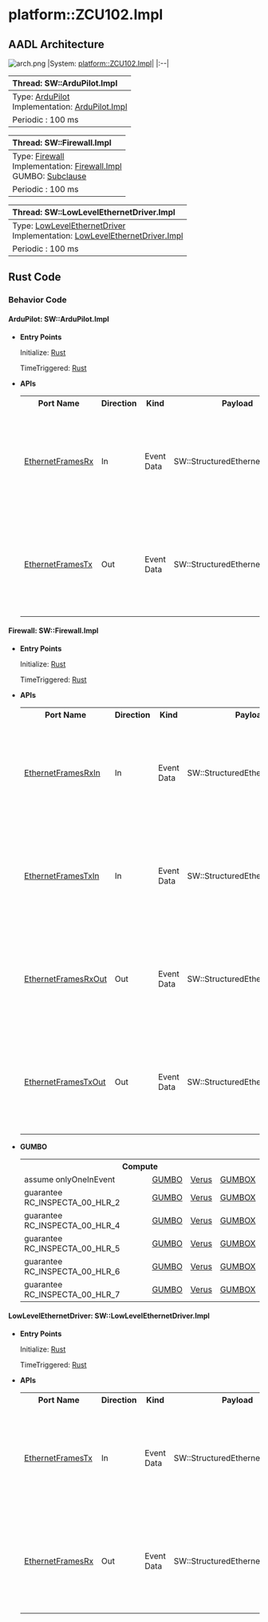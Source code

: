 # platform::ZCU102.Impl

## AADL Architecture
![arch.png](../../aadl/diagrams/arch.png)
|System: [platform::ZCU102.Impl]()|
|:--|

|Thread: SW::ArduPilot.Impl |
|:--|
|Type: [ArduPilot](../../aadl/SW.aadl#L192-L197)<br>Implementation: [ArduPilot.Impl](../../aadl/SW.aadl#L198-L205)|
|Periodic : 100 ms|

|Thread: SW::Firewall.Impl |
|:--|
|Type: [Firewall](../../aadl/SW.aadl#L112-L161)<br>Implementation: [Firewall.Impl](../../aadl/SW.aadl#L162-L169)<br>GUMBO: [Subclause](../../aadl/SW.aadl#L120-L160)|
|Periodic : 100 ms|

|Thread: SW::LowLevelEthernetDriver.Impl |
|:--|
|Type: [LowLevelEthernetDriver](../../aadl/SW.aadl#L78-L84)<br>Implementation: [LowLevelEthernetDriver.Impl](../../aadl/SW.aadl#L85-L92)|
|Periodic : 100 ms|


## Rust Code


### Behavior Code
#### ArduPilot: SW::ArduPilot.Impl

 - **Entry Points**


    Initialize: [Rust](crates/seL4_ArduPilot_ArduPilot/src/component/seL4_ArduPilot_ArduPilot_app.rs#L22-L28)

    TimeTriggered: [Rust](crates/seL4_ArduPilot_ArduPilot/src/component/seL4_ArduPilot_ArduPilot_app.rs#L30-L36)


- **APIs**

    <table>
    <tr><th>Port Name</th><th>Direction</th><th>Kind</th><th>Payload</th><th>Realizations</th></tr>
    <tr><td><a title='Model' href='../../aadl/SW.aadl#L195-L195'>EthernetFramesRx</a></td>
        <td>In</td><td>Event Data</td>
        <td>SW::StructuredEthernetMessage.i</td><td><a title='Memory Map' href='microkit.system#L22-L26'>Memory Map</a> -> <a title='C Extern' href='crates/seL4_ArduPilot_ArduPilot/src/bridge/extern_c_api.rs#L15-L15'>C Extern</a> -> <a title='Rust/C Interface' href='crates/seL4_ArduPilot_ArduPilot/src/bridge/extern_c_api.rs#L25-L35'>Rust/C Interface</a> -> <a title='Unverified Rust Interface' href='crates/seL4_ArduPilot_ArduPilot/src/bridge/seL4_ArduPilot_ArduPilot_api.rs#L22-L29'>Unverified Rust Interface</a> -> <a title='Rust/Verus API' href='crates/seL4_ArduPilot_ArduPilot/src/bridge/seL4_ArduPilot_ArduPilot_api.rs#L55-L62'>Rust/Verus API</a></td></tr>
    <tr><td><a title='Model' href='../../aadl/SW.aadl#L196-L196'>EthernetFramesTx</a></td>
        <td>Out</td><td>Event Data</td>
        <td>SW::StructuredEthernetMessage.i</td><td><a title='Rust/Verus API' href='crates/seL4_ArduPilot_ArduPilot/src/bridge/seL4_ArduPilot_ArduPilot_api.rs#L42-L51'>Rust/Verus API</a> -> <a title='Unverified Rust Interface' href='crates/seL4_ArduPilot_ArduPilot/src/bridge/seL4_ArduPilot_ArduPilot_api.rs#L12-L17'>Unverified Rust Interface</a> -> <a title='Rust/C Interface' href='crates/seL4_ArduPilot_ArduPilot/src/bridge/extern_c_api.rs#L18-L23'>Rust/C Interface</a> -> <a title='C Extern' href='crates/seL4_ArduPilot_ArduPilot/src/bridge/extern_c_api.rs#L14-L14'>C Extern</a> -> <a title='Memory Map' href='microkit.system#L17-L21'>Memory Map</a></td></tr>
    </table>


#### Firewall: SW::Firewall.Impl

 - **Entry Points**


    Initialize: [Rust](crates/seL4_Firewall_Firewall/src/component/seL4_Firewall_Firewall_app.rs#L19-L24)

    TimeTriggered: [Rust](crates/seL4_Firewall_Firewall/src/component/seL4_Firewall_Firewall_app.rs#L26-L84)


- **APIs**

    <table>
    <tr><th>Port Name</th><th>Direction</th><th>Kind</th><th>Payload</th><th>Realizations</th></tr>
    <tr><td><a title='Model' href='../../aadl/SW.aadl#L115-L115'>EthernetFramesRxIn</a></td>
        <td>In</td><td>Event Data</td>
        <td>SW::StructuredEthernetMessage.i</td><td><a title='Memory Map' href='microkit.system#L49-L53'>Memory Map</a> -> <a title='C Extern' href='crates/seL4_Firewall_Firewall/src/bridge/extern_c_api.rs#L17-L17'>C Extern</a> -> <a title='Rust/C Interface' href='crates/seL4_Firewall_Firewall/src/bridge/extern_c_api.rs#L46-L56'>Rust/C Interface</a> -> <a title='Unverified Rust Interface' href='crates/seL4_Firewall_Firewall/src/bridge/seL4_Firewall_Firewall_api.rs#L40-L47'>Unverified Rust Interface</a> -> <a title='Rust/Verus API' href='crates/seL4_Firewall_Firewall/src/bridge/seL4_Firewall_Firewall_api.rs#L99-L108'>Rust/Verus API</a></td></tr>
    <tr><td><a title='Model' href='../../aadl/SW.aadl#L116-L116'>EthernetFramesTxIn</a></td>
        <td>In</td><td>Event Data</td>
        <td>SW::StructuredEthernetMessage.i</td><td><a title='Memory Map' href='microkit.system#L34-L38'>Memory Map</a> -> <a title='C Extern' href='crates/seL4_Firewall_Firewall/src/bridge/extern_c_api.rs#L14-L14'>C Extern</a> -> <a title='Rust/C Interface' href='crates/seL4_Firewall_Firewall/src/bridge/extern_c_api.rs#L20-L30'>Rust/C Interface</a> -> <a title='Unverified Rust Interface' href='crates/seL4_Firewall_Firewall/src/bridge/seL4_Firewall_Firewall_api.rs#L30-L37'>Unverified Rust Interface</a> -> <a title='Rust/Verus API' href='crates/seL4_Firewall_Firewall/src/bridge/seL4_Firewall_Firewall_api.rs#L89-L98'>Rust/Verus API</a></td></tr>
    <tr><td><a title='Model' href='../../aadl/SW.aadl#L117-L117'>EthernetFramesRxOut</a></td>
        <td>Out</td><td>Event Data</td>
        <td>SW::StructuredEthernetMessage.i</td><td><a title='Rust/Verus API' href='crates/seL4_Firewall_Firewall/src/bridge/seL4_Firewall_Firewall_api.rs#L62-L73'>Rust/Verus API</a> -> <a title='Unverified Rust Interface' href='crates/seL4_Firewall_Firewall/src/bridge/seL4_Firewall_Firewall_api.rs#L12-L17'>Unverified Rust Interface</a> -> <a title='Rust/C Interface' href='crates/seL4_Firewall_Firewall/src/bridge/extern_c_api.rs#L32-L37'>Rust/C Interface</a> -> <a title='C Extern' href='crates/seL4_Firewall_Firewall/src/bridge/extern_c_api.rs#L15-L15'>C Extern</a> -> <a title='Memory Map' href='microkit.system#L39-L43'>Memory Map</a></td></tr>
    <tr><td><a title='Model' href='../../aadl/SW.aadl#L118-L118'>EthernetFramesTxOut</a></td>
        <td>Out</td><td>Event Data</td>
        <td>SW::StructuredEthernetMessage.i</td><td><a title='Rust/Verus API' href='crates/seL4_Firewall_Firewall/src/bridge/seL4_Firewall_Firewall_api.rs#L74-L85'>Rust/Verus API</a> -> <a title='Unverified Rust Interface' href='crates/seL4_Firewall_Firewall/src/bridge/seL4_Firewall_Firewall_api.rs#L20-L25'>Unverified Rust Interface</a> -> <a title='Rust/C Interface' href='crates/seL4_Firewall_Firewall/src/bridge/extern_c_api.rs#L39-L44'>Rust/C Interface</a> -> <a title='C Extern' href='crates/seL4_Firewall_Firewall/src/bridge/extern_c_api.rs#L16-L16'>C Extern</a> -> <a title='Memory Map' href='microkit.system#L44-L48'>Memory Map</a></td></tr>
    </table>
- **GUMBO**

    <table>
    <tr><th colspan=4>Compute</th></tr>
    <tr><td>assume onlyOneInEvent</td>
    <td><a href=../../aadl/SW.aadl#L122-L124>GUMBO</a></td>
    <td><a href=crates/seL4_Firewall_Firewall/src/component/seL4_Firewall_Firewall_app.rs#L35-L38>Verus</a></td>
    <td><a href=crates/seL4_Firewall_Firewall/src/bridge/seL4_Firewall_Firewall_GUMBOX.rs#L24-L30>GUMBOX</a></td>
    </tr>
    <tr><td>guarantee RC_INSPECTA_00_HLR_2</td>
    <td><a href=../../aadl/SW.aadl#L126-L129>GUMBO</a></td>
    <td><a href=crates/seL4_Firewall_Firewall/src/component/seL4_Firewall_Firewall_app.rs#L42-L46>Verus</a></td>
    <td><a href=crates/seL4_Firewall_Firewall/src/bridge/seL4_Firewall_Firewall_GUMBOX.rs#L68-L77>GUMBOX</a></td>
    </tr>
    <tr><td>guarantee RC_INSPECTA_00_HLR_4</td>
    <td><a href=../../aadl/SW.aadl#L131-L138>GUMBO</a></td>
    <td><a href=crates/seL4_Firewall_Firewall/src/component/seL4_Firewall_Firewall_app.rs#L47-L55>Verus</a></td>
    <td><a href=crates/seL4_Firewall_Firewall/src/bridge/seL4_Firewall_Firewall_GUMBOX.rs#L87-L99>GUMBOX</a></td>
    </tr>
    <tr><td>guarantee RC_INSPECTA_00_HLR_5</td>
    <td><a href=../../aadl/SW.aadl#L140-L145>GUMBO</a></td>
    <td><a href=crates/seL4_Firewall_Firewall/src/component/seL4_Firewall_Firewall_app.rs#L56-L63>Verus</a></td>
    <td><a href=crates/seL4_Firewall_Firewall/src/bridge/seL4_Firewall_Firewall_GUMBOX.rs#L109-L120>GUMBOX</a></td>
    </tr>
    <tr><td>guarantee RC_INSPECTA_00_HLR_6</td>
    <td><a href=../../aadl/SW.aadl#L147-L152>GUMBO</a></td>
    <td><a href=crates/seL4_Firewall_Firewall/src/component/seL4_Firewall_Firewall_app.rs#L64-L72>Verus</a></td>
    <td><a href=crates/seL4_Firewall_Firewall/src/bridge/seL4_Firewall_Firewall_GUMBOX.rs#L130-L142>GUMBOX</a></td>
    </tr>
    <tr><td>guarantee RC_INSPECTA_00_HLR_7</td>
    <td><a href=../../aadl/SW.aadl#L154-L159>GUMBO</a></td>
    <td><a href=crates/seL4_Firewall_Firewall/src/component/seL4_Firewall_Firewall_app.rs#L73-L80>Verus</a></td>
    <td><a href=crates/seL4_Firewall_Firewall/src/bridge/seL4_Firewall_Firewall_GUMBOX.rs#L152-L163>GUMBOX</a></td>
    </tr></table>


#### LowLevelEthernetDriver: SW::LowLevelEthernetDriver.Impl

 - **Entry Points**


    Initialize: [Rust](crates/seL4_LowLevelEthernetDriver_LowLevelEthernetDriver/src/component/seL4_LowLevelEthernetDriver_LowLevelEthernetDriver_app.rs#L22-L28)

    TimeTriggered: [Rust](crates/seL4_LowLevelEthernetDriver_LowLevelEthernetDriver/src/component/seL4_LowLevelEthernetDriver_LowLevelEthernetDriver_app.rs#L30-L36)


- **APIs**

    <table>
    <tr><th>Port Name</th><th>Direction</th><th>Kind</th><th>Payload</th><th>Realizations</th></tr>
    <tr><td><a title='Model' href='../../aadl/SW.aadl#L83-L83'>EthernetFramesTx</a></td>
        <td>In</td><td>Event Data</td>
        <td>SW::StructuredEthernetMessage.i</td><td><a title='Memory Map' href='microkit.system#L61-L65'>Memory Map</a> -> <a title='C Extern' href='crates/seL4_LowLevelEthernetDriver_LowLevelEthernetDriver/src/bridge/extern_c_api.rs#L14-L14'>C Extern</a> -> <a title='Rust/C Interface' href='crates/seL4_LowLevelEthernetDriver_LowLevelEthernetDriver/src/bridge/extern_c_api.rs#L18-L28'>Rust/C Interface</a> -> <a title='Unverified Rust Interface' href='crates/seL4_LowLevelEthernetDriver_LowLevelEthernetDriver/src/bridge/seL4_LowLevelEthernetDriver_LowLevelEthernetDriver_api.rs#L22-L29'>Unverified Rust Interface</a> -> <a title='Rust/Verus API' href='crates/seL4_LowLevelEthernetDriver_LowLevelEthernetDriver/src/bridge/seL4_LowLevelEthernetDriver_LowLevelEthernetDriver_api.rs#L55-L62'>Rust/Verus API</a></td></tr>
    <tr><td><a title='Model' href='../../aadl/SW.aadl#L82-L82'>EthernetFramesRx</a></td>
        <td>Out</td><td>Event Data</td>
        <td>SW::StructuredEthernetMessage.i</td><td><a title='Rust/Verus API' href='crates/seL4_LowLevelEthernetDriver_LowLevelEthernetDriver/src/bridge/seL4_LowLevelEthernetDriver_LowLevelEthernetDriver_api.rs#L42-L51'>Rust/Verus API</a> -> <a title='Unverified Rust Interface' href='crates/seL4_LowLevelEthernetDriver_LowLevelEthernetDriver/src/bridge/seL4_LowLevelEthernetDriver_LowLevelEthernetDriver_api.rs#L12-L17'>Unverified Rust Interface</a> -> <a title='Rust/C Interface' href='crates/seL4_LowLevelEthernetDriver_LowLevelEthernetDriver/src/bridge/extern_c_api.rs#L30-L35'>Rust/C Interface</a> -> <a title='C Extern' href='crates/seL4_LowLevelEthernetDriver_LowLevelEthernetDriver/src/bridge/extern_c_api.rs#L15-L15'>C Extern</a> -> <a title='Memory Map' href='microkit.system#L66-L70'>Memory Map</a></td></tr>
    </table>

